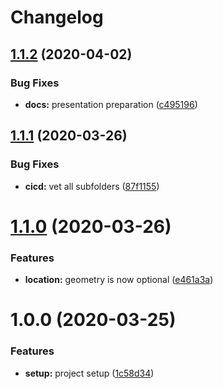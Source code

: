 # Changelog

## [1.1.2](https://github.com/Polygens/models/compare/v1.1.1...v1.1.2) (2020-04-02)


### Bug Fixes

* **docs:** presentation preparation ([c495196](https://github.com/Polygens/models/commit/c49519665a04e599b1ed8d0a5239141399ea950e))

## [1.1.1](https://github.com/Polygens/models/compare/v1.1.0...v1.1.1) (2020-03-26)


### Bug Fixes

* **cicd:** vet all subfolders ([87f1155](https://github.com/Polygens/models/commit/87f11550623897073371740bde439298c284550d))

# [1.1.0](https://github.com/Polygens/models/compare/v1.0.0...v1.1.0) (2020-03-26)


### Features

* **location:** geometry is now optional ([e461a3a](https://github.com/Polygens/models/commit/e461a3afa3f7a301fde6bcbfbff1f6868b4ecac7))

# 1.0.0 (2020-03-25)


### Features

* **setup:** project setup ([1c58d34](https://github.com/Polygens/models/commit/1c58d3430ab184f8a2db856994162f113baae07c))
